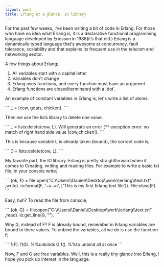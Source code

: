 ```yaml
---
layout: post
title: Erlang at a glance, IO library
---
```


<p>For the past few weeks, I've been writing a bit of code in Erlang. For those who have no idea what Erlang is, it is a declarative functional programming language developed by Ericsson in 1986(it’s that old.) Erlang is a dynamically typed language that's awesome at concurrency, fault tolerance, scalability and that explains its frequent use in the telecom and networking sector.</p>
A few things about Erlang;

1. All variables start with a capital letter
2. Variables don't change
3. Erlang uses functions, and every function must have an argument
4. Erlang functions are closed/terminated with a 'dot'.


<p>An example of constant variables in Erlang is, let's write a list of atoms.</p>
```
L = [cow, goats, chicken].
```

<p>Then we use the lists library to delete one value.</p>
```
L = lists:delete(cow, L). 
Will generate an error (** exception error: no match of right hand side value [cow,chicken]).
```
<p>This is because variable L is already taken (bound), the correct code is;</p>
```
D = lists:delete(cow, L). 
```
<p>My favorite part, the IO library. Erlang is pretty straightforward when it comes to Creating, writing and reading files. For example to write a basic txt file, in your console write;</p>
```
{ok, F} = file:open("C:\\Users\\Daniel\\Desktop\\work\\erlang\\text.txt" ,write).
io:format(F, '~s ~n', ['This is my first Erlang text file']).
File:close(F).
```
<p>Easy, huh? To read the file from console; </p>
```
{ok, G} = file:open("C:\\Users\\Daniel\\Desktop\\work\\erlang\\text.txt" ,read).
io:get_line(G, "").
```
<p>Why G, instead of F? F is already bound, remember in Erlang variables are bound to there values.
To unbind the variables, all we do is use the function f;</p>
```
f(F).   
f(G).   %%unbinds G
f().    %%to unbind all at once
```
<p>
Now, F and G are free variables.
Well, this is a really tiny glance into Erlang, I hope you pick up interest in the language.
</p>
